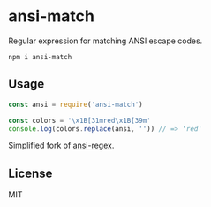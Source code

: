 # ansi-match

Regular expression for matching ANSI escape codes.

```
npm i ansi-match
```

## Usage
```javascript
const ansi = require('ansi-match')

const colors = '\x1B[31mred\x1B[39m'
console.log(colors.replace(ansi, '')) // => 'red'
```

Simplified fork of [ansi-regex](https://github.com/chalk/ansi-regex).

## License
MIT
